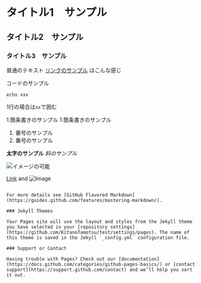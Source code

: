 
# タイトル1　サンプル
## タイトル2　サンプル
### タイトル3　サンプル

普通のテキスト
[リンクのサンプル](https://github.com/KitanoTamotsu/test/edit/main/README.md) はこんな感じ

コードのサンプル
```
echo xxx
```
1行の場合は`xx`で囲む

1.箇条書きのサンプル
1.箇条書きのサンプル

1. 番号のサンプル
2. 番号のサンプル

**太字のサンプル**
_斜のサンプル_

![イメージの可能]()


[Link](url) and ![Image](src)
```

For more details see [GitHub Flavored Markdown](https://guides.github.com/features/mastering-markdown/).

### Jekyll Themes

Your Pages site will use the layout and styles from the Jekyll theme you have selected in your [repository settings](https://github.com/KitanoTamotsu/test/settings/pages). The name of this theme is saved in the Jekyll `_config.yml` configuration file.

### Support or Contact

Having trouble with Pages? Check out our [documentation](https://docs.github.com/categories/github-pages-basics/) or [contact support](https://support.github.com/contact) and we’ll help you sort it out.
